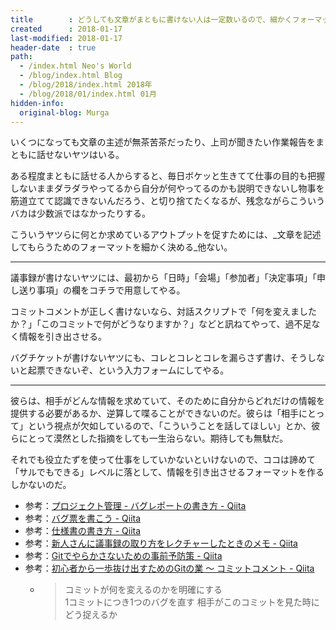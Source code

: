 ```yaml
---
title        : どうしても文章がまともに書けない人は一定数いるので、細かくフォーマットを用意するしかない
created      : 2018-01-17
last-modified: 2018-01-17
header-date  : true
path:
  - /index.html Neo's World
  - /blog/index.html Blog
  - /blog/2018/index.html 2018年
  - /blog/2018/01/index.html 01月
hidden-info:
  original-blog: Murga
---
```


いくつになっても文章の主述が無茶苦茶だったり、上司が聞きたい作業報告をまともに話せないヤツはいる。

ある程度まともに話せる人からすると、毎日ボケッと生きてて仕事の目的も把握しないままダラダラやってるから自分が何やってるのかも説明できないし物事を筋道立てて認識できないんだろう、と切り捨てたくなるが、残念ながらこういうバカは少数派ではなかったりする。

こういうヤツらに何とか求めているアウトプットを促すためには、_文章を記述してもらうためのフォーマットを細かく決める_他ない。

---

議事録が書けないヤツには、最初から「日時」「会場」「参加者」「決定事項」「申し送り事項」の欄をコチラで用意してやる。

コミットコメントが正しく書けないなら、対話スクリプトで「何を変えましたか？」「このコミットで何がどうなりますか？」などと訊ねてやって、過不足なく情報を引き出させる。

バグチケットが書けないヤツにも、コレとコレとコレを漏らさず書け、そうしないと起票できないぞ、という入力フォームにしてやる。

---

彼らは、相手がどんな情報を求めていて、そのために自分からどれだけの情報を提供する必要があるか、逆算して喋ることができないのだ。彼らは「相手にとって」という視点が欠如しているので、「こういうことを話してほしい」とか、彼らにとって漠然とした指摘をしても一生治らない。期待しても無駄だ。

それでも役立たずを使って仕事をしていかないといけないので、ココは諦めて「サルでもできる」レベルに落として、情報を引き出させるフォーマットを作るしかないのだ。

- 参考：[プロジェクト管理 - バグレポートの書き方 - Qiita](https://qiita.com/bukowski1920/items/82d9524f5a54ae2fe85a)
- 参考：[バグ票を書こう - Qiita](https://qiita.com/TakamiChie/items/fafbbac958d2b7f50858)
- 参考：[仕様書の書き方 - Qiita](https://qiita.com/ko1/items/9f5f1a2683ea54f12362)
- 参考：[新人さんに議事録の取り方をレクチャーしたときのメモ - Qiita](https://qiita.com/y_saeko/items/44f3f7054a033960de23)
- 参考：[Gitでやらかさないための事前予防策 - Qiita](https://qiita.com/muran001/items/f13742b51da3a22117ee)
- 参考：[初心者から一歩抜け出すためのGitの業 〜 コミットコメント - Qiita](https://qiita.com/tbaba/items/77224ad2046c918d061b)
  - > コミットが何を変えるのかを明確にする  
    > 1コミットにつき1つのバグを直す 相手がこのコミットを見た時にどう捉えるか
